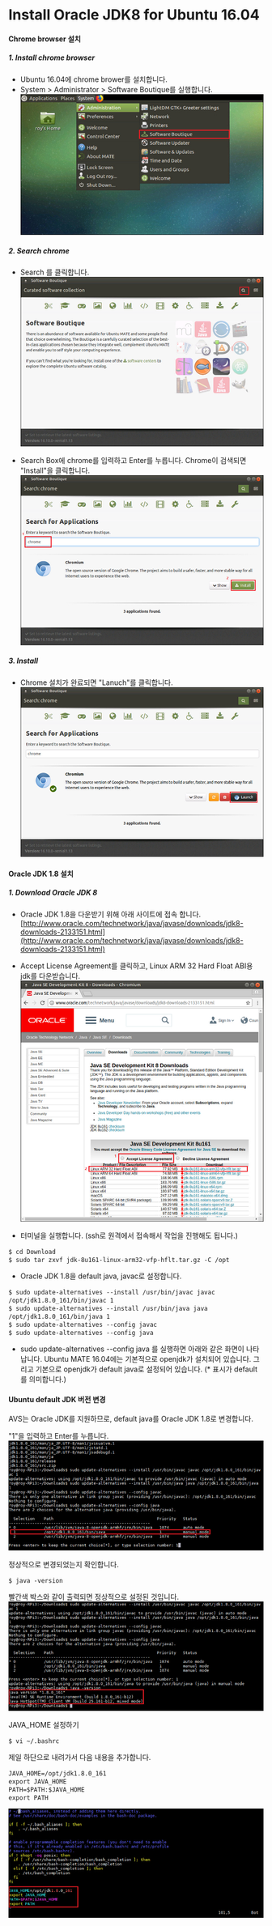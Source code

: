 
# Install Oracle JDK8 for Ubuntu 16.04

#### Chrome browser 설치
##### 1. Install chrome browser
- Ubuntu 16.04에 chrome brower를 설치합니다. 
- System &gt; Administrator &gt; Software Boutique를 실행합니다.
![](/assets/avs_setup_step_1.jpg)

##### 2. Search chrome
- Search 를 클릭합니다.
![](/assets/avs_setup_step_2.jpg)

- Search Box에 chrome를 입력하고 Enter를 누릅니다. Chrome이 검색되면 "Install"을 클릭합니다.
![](/assets/avs_setup_step_3.jpg)

##### 3. Install
- Chrome 설치가 완료되면 "Lanuch"를 클릭합니다.
![](/assets/avs_setup_step_4.jpg)

#### Oracle JDK 1.8 설치
##### 1. Download Oracle JDK 8
- Oracle JDK 1.8을 다운받기 위해 아래 사이트에 접속 합니다.  
[http://www.oracle.com/technetwork/java/javase/downloads/jdk8-downloads-2133151.html](http://www.oracle.com/technetwork/java/javase/downloads/jdk8-downloads-2133151.html)

- Accept License Agreement를 클릭하고, Linux ARM 32 Hard Float ABI용 jdk를 다운받습니다.
![](/assets/avs_setup_step_5.jpg)

- 터미널을 실행합니다. \(ssh로 원격에서 접속해서 작업을 진행해도 됩니다.\)
```
$ cd Download
$ sudo tar zxvf jdk-8u161-linux-arm32-vfp-hflt.tar.gz -C /opt
```

- Oracle JDK 1.8을 default java, javac로 설정합니다.
```
$ sudo update-alternatives --install /usr/bin/javac javac /opt/jdk1.8.0_161/bin/javac 1
$ sudo update-alternatives --install /usr/bin/java java /opt/jdk1.8.0_161/bin/java 1
$ sudo update-alternatives --config javac
$ sudo update-alternatives --config java
```

- sudo update-alternatives --config java 를 실행하면 아래와 같은 화면이 나타납니다. Ubuntu MATE 16.04에는 기본적으로 openjdk가 설치되어 있습니다. 그리고 기본으로 openjdk가 default java로 설정되어 있습니다. \(\* 표시가 default를 의미합니다.\)

#### Ubuntu default JDK 버전 변경

AVS는 Oracle JDK를 지원하므로, default java를 Oracle JDK 1.8로 변경합니다.

"1"을 입력하고 Enter를 누릅니다.![](/assets/avs_setup_step_6.jpg)

정상적으로 변경되었는지 확인합니다.

```
$ java -version
```

빨간색 박스와 같이 출력되면 정상적으로 설정된 것입니다.![](/assets/avs_setup_step_7.jpg)

JAVA\_HOME 설정하기

```
$ vi ~/.bashrc
```

제일 하단으로 내려가서 다음 내용을 추가합니다.

```
JAVA_HOME=/opt/jdk1.8.0_161
export JAVA_HOME
PATH=$PATH:$JAVA_HOME
export PATH
```

![](/assets/avs_setup_step_8.jpg)





